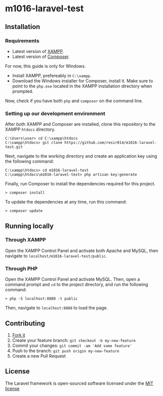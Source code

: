 # m1016-laravel-test

## Installation

### Requirements

* Latest version of [XAMPP](https://www.apachefriends.org/).
* Latest version of [Composer](https://getcomposer.org/).

For now, this guide is only for Windows.

* Install XAMPP, prefereably in `C:\xampp`.
* Download the Windows installer for Composer, install it. Make sure to point to the `php.exe` located in the XAMPP installation directory when prompted.

Now, check if you have both `php` and `composer` on the command line.

### Setting up our development environment

After both XAMPP and Composer are installed, clone this repository to the XAMPP `htdocs` directory.

```
C:\Users\user> cd C:\xampp\htdocs
C:\xampp\htdocs> git clone https://github.com/resir014/m1016-laravel-test.git
```

Next, navigate to the working directory and create an application key using the following command:

```
C:\xampp\htdocs> cd m1016-laravel-test
C:\xampp\htdocs\m1016-laravel-test> php artisan key:generate
```

Finally, run Composer to install the dependencies required for this project.

```
> composer install
```

To update the dependencies at any time, run this command:

```
> composer update
```

## Running locally

### Through XAMPP

Open the XAMPP Control Panel and activate both Apache and MySQL, then navigate to `localhost/m1016-laravel-test/public`.

### Through PHP

Open the XAMPP Control Panel and activate MySQL. Then, open a command prompt and `cd` to the project directory, and run the following command:

```
> php -S localhost:8888 -t public
```

Then, navigate to `localhost:8888` to load the page.

## Contributing

1. [Fork it](https://github.com/resir014/m1016-laravel-test/fork)
2. Create your feature branch: `git checkout -b my-new-feature`
3. Commit your changes: `git commit -am 'Add some feature'`
4. Push to the branch: `git push origin my-new-feature`
5. Create a new Pull Request

## License

The Laravel framework is open-sourced software licensed under the [MIT license](http://opensource.org/licenses/MIT)
